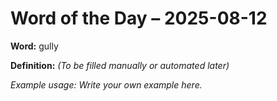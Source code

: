 # Word of the Day – 2025-08-12

**Word:** gully

**Definition:** _(To be filled manually or automated later)_

*Example usage:* _Write your own example here._
